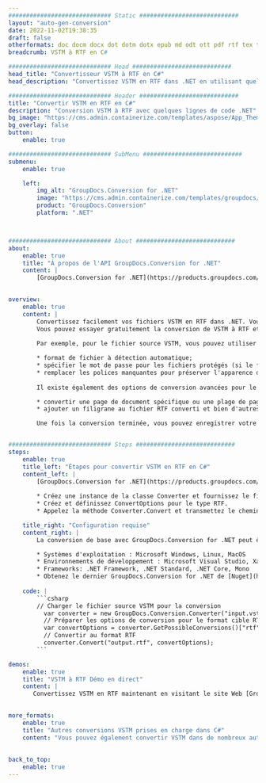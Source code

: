 ```yaml
---
############################# Static ############################
layout: "auto-gen-conversion"
date: 2022-11-02T19:38:35
draft: false
otherformats: doc docm docx dot dotm dotx epub md odt ott pdf rtf tex txt vdx vsdm vsdx vssm vssx vstm vstx vsx vtx xps
breadcrumb: VSTM à RTF en C#

############################# Head ############################
head_title: "Convertisseur VSTM à RTF en C#"
head_description: "Convertissez VSTM en RTF dans .NET en utilisant quelques lignes de code. Utilisez l'API de conversion de documents GroupDocs pour convertir plus de 160 formats de fichiers."

############################# Header ############################
title: "Convertir VSTM en RTF en C#"
description: "Conversion VSTM à RTF avec quelques lignes de code .NET"
bg_image: "https://cms.admin.containerize.com/templates/aspose/App_Themes/V3/images/bg/header1.png"
bg_overlay: false
button:
    enable: true

############################# SubMenu ############################
submenu:
    enable: true

    left:
        img_alt: "GroupDocs.Conversion for .NET"
        image: "https://cms.admin.containerize.com/templates/groupdocs/images/product-logos/90x90-noborder/groupdocs-conversion-net.png"
        product: "GroupDocs.Conversion"
        platform: ".NET"



############################# About ############################
about:
    enable: true
    title: "À propos de l'API GroupDocs.Conversion for .NET"
    content: |
        [GroupDocs.Conversion for .NET](https://products.groupdocs.com/conversion/net/) peut être utilisé pour convertir Microsoft Word, Excel, PowerPoint, PDF, Visio et d'autres formats. GroupDocs.Conversion est une API autonome adaptée aux systèmes back-end et internes nécessitant des performances élevées. Il ne dépend d'aucun logiciel tel que Microsoft ou Open Office.
    

overview:
    enable: true
    content: |
        Convertissez facilement vos fichiers VSTM en RTF dans .NET. Vous pouvez utiliser seulement quelques lignes de code C# dans n'importe quelle plate-forme de votre choix comme - Windows, Linux, macOS.
        Vous pouvez essayer gratuitement la conversion de VSTM à RTF et évaluer la qualité des résultats de conversion. En plus des scénarios de conversion de fichiers simples, vous pouvez essayer des options plus avancées pour charger le fichier source VSTM et pour enregistrer le résultat de sortie RTF. 
        
        Par exemple, pour le fichier source VSTM, vous pouvez utiliser les options de chargement suivantes :

        * format de fichier à détection automatique;
        * spécifier le mot de passe pour les fichiers protégés (si le format de fichier le prend en charge);
        * remplacer les polices manquantes pour préserver l'apparence du document.
        
        Il existe également des options de conversion avancées pour le fichier RTF :

        * convertir une page de document spécifique ou une plage de pages;
        * ajouter un filigrane au fichier RTF converti et bien d'autres.

        Une fois la conversion terminée, vous pouvez enregistrer votre fichier RTF dans le chemin du fichier local ou dans tout stockage tiers tel que FTP, Amazon S3, Google Drive, Dropbox, etc. Veuillez noter - pour convertir VSTM en RTF aucun logiciel supplémentaire n'est nécessaire - comme MS Office, Open Office, Adobe Acrobat Reader, etc.


############################# Steps ############################
steps:
    enable: true
    title_left: "Étapes pour convertir VSTM en RTF en C#"
    content_left: |
        [GroupDocs.Conversion for .NET](https://products.groupdocs.com/conversion/net/) permet aux développeurs de convertir facilement un fichier VSTM en RTF avec quelques lignes de code.
        
        * Créez une instance de la classe Converter et fournissez le fichier VSTM avec le chemin complet
        * Créez et définissez ConvertOptions pour le type RTF.
        * Appelez la méthode Converter.Convert et transmettez le chemin complet et le format (RTF) en tant que paramètre

    title_right: "Configuration requise"
    content_right: |
        La conversion de base avec GroupDocs.Conversion for .NET peut être effectuée en quelques étapes simples. Nos API sont prises en charge sur toutes les principales plates-formes et systèmes d'exploitation. Avant d'exécuter le code ci-dessous, assurez-vous que les prérequis suivants sont installés sur votre système.

        * Systèmes d'exploitation : Microsoft Windows, Linux, MacOS
        * Environnements de développement : Microsoft Visual Studio, Xamarin, MonoDevelop
        * Frameworks: .NET Framework, .NET Standard, .NET Core, Mono
        * Obtenez le dernier GroupDocs.Conversion for .NET de [Nuget](https://www.nuget.org/packages/groupdocs.conversion)
         
    code: |
        ```csharp    
        // Charger le fichier source VSTM pour la conversion
          var converter = new GroupDocs.Conversion.Converter("input.vstm");
          // Préparer les options de conversion pour le format cible RTF
          var convertOptions = converter.GetPossibleConversions()["rtf"].ConvertOptions;
          // Convertir au format RTF
          converter.Convert("output.rtf", convertOptions);
        ```

demos:
    enable: true
    title: "VSTM à RTF Démo en direct"
    content: |
       Convertissez VSTM en RTF maintenant en visitant le site Web [GroupDocs.Conversion App](https://products.groupdocs.app/conversion/family). La démo en ligne présente les avantages suivants
          

more_formats:
    enable: true
    title: "Autres conversions VSTM prises en charge dans C#"
    content: "Vous pouvez également convertir VSTM dans de nombreux autres formats de fichiers. Veuillez consulter la liste ci-dessous."
       
       
back_to_top:
    enable: true
---
```

